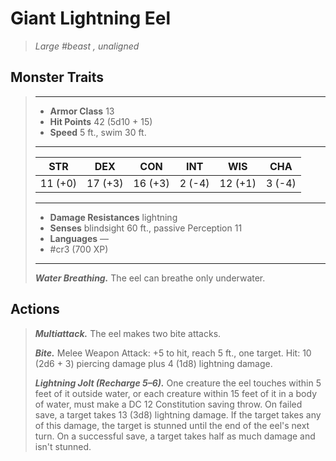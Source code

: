 # Giant Lightning Eel
>*Large #beast , unaligned*
## Monster Traits
>___
>- **Armor Class** 13
>- **Hit Points** 42 (5d10 + 15)
>- **Speed** 5 ft., swim 30 ft.
>___
>|STR|DEX|CON|INT|WIS|CHA|
>|:---:|:---:|:---:|:---:|:---:|:---:|
>|11 (+0)|17 (+3)|16 (+3)|2 (-4)|12 (+1)|3 (-4)|
>___
>- **Damage Resistances** lightning
>- **Senses** blindsight 60 ft., passive Perception 11
>- **Languages** —
>- #cr3 (700 XP)
>___
>***Water Breathing.*** The eel can breathe only underwater.  
>
## Actions
>***Multiattack.*** The eel makes two bite attacks.  
>
>***Bite.*** Melee Weapon Attack: +5 to hit, reach 5 ft., one target. Hit: 10 (2d6 + 3) piercing damage plus 4 (1d8) lightning damage.  
>
>***Lightning Jolt (Recharge 5–6).*** One creature the eel touches within 5 feet of it outside water, or each creature within 15 feet of it in a body of water, must make a DC 12 Constitution saving throw. On failed save, a target takes 13 (3d8) lightning damage. If the target takes any of this damage, the target is stunned until the end of the eel's next turn. On a successful save, a target takes half as much damage and isn't stunned.